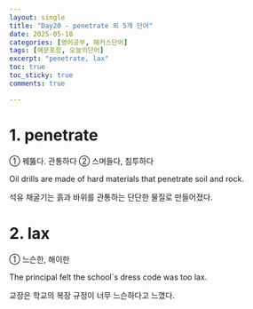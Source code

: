 ```yaml
---
layout: single
title: "Day20 - penetrate 외 5개 단어"
date: 2025-05-18
categories: [영어공부, 해커스단어]
tags: [예문포함, 오늘의단어]
excerpt: "penetrate, lax"
toc: true
toc_sticky: true
comments: true

---
```


# 1. penetrate
① 꿰뚫다. 관통하다 ② 스며들다, 침투하다

Oil drills are made of hard materials that penetrate soil and rock.

석유 채굴기는 흙과 바위를 관통하는 단단한 물질로 만들어졌다.

# 2. lax
① 느슨한, 해이한

The principal felt the school`s dress code was too lax.

교장은 학교의 복장 규정이 너무 느슨하다고 느꼈다.